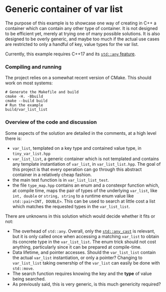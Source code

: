 Generic container of var list
=====================================

The purpose of this example is to showcase one way of creating in C++ a
container which can contain any other type of container. It is not designed to
be efficient yet, merely at trying one of many possible solutions. It is also
designed to be overly generic, and maybe too much if the actual use cases are
restricted to only a handful of key, value types for the var list.

Currently, this example requires C++17 and its [`std::any` feature](https://en.cppreference.com/w/cpp/utility/any).

### Compiling and running

The project relies on a somewhat recent version of CMake. This should work on most systems:

``` shell
# Generate the Makefile and build
cmake -H. -Bbuild
cmake --build build
# Run the example
build/var_list_list
```

### Overview of the code and discussion

Some aspects of the solution are detailed in the comments, at a high level there is:
+ `var_list`, templated on a key type and contained value type, in
  `tiny_var_list.hpp`
+ `var_list_list`, a generic container which is not templated and contains any
  template instantiation of `var_list`, in `var_list_list.hpp`. The goal of this
  project is that every operation can go through this abstract container in a
  relatively cheap fashion.
+ the main test function is in `var_list_list_test`.
+ the file `type_map.hpp` contains an enum and a constexpr function which, at
  compile time, maps the pair of types of the underlying `var_list`, like `int,
  double` or `string, string` to a runtime enum value like `std::pair<INT,
  DOUBLE>`. This can be used to search at little cost a list which matches the
  requested types in the `var_list_list`.

There are unknowns in this solution which would decide whether it fits or not:
+ The overhead of `std::any`. Overall, only the
  [`std::any_cast`](var_list_list.hpp:66) is relevant, but it is only called
  once when accessing a matching `var_list` to obtain its concrete type in the
  `var_list_list`. The enum trick should not cost anything, particularly since it
  can be prepared at compile-time.
+ Data lifetime, and pointer accesses. Should the `var_list_list` contain the
  actual `var_list` instantiation, or only a pointer? Changing to
  `var_list_list` taking ownership of the `var_list` can easily be done with
  `std::move`.
+ The search function requires knowing the key and the **type** of value being
  searched.
+ As previously said, this is very generic, is this much genericity required?
